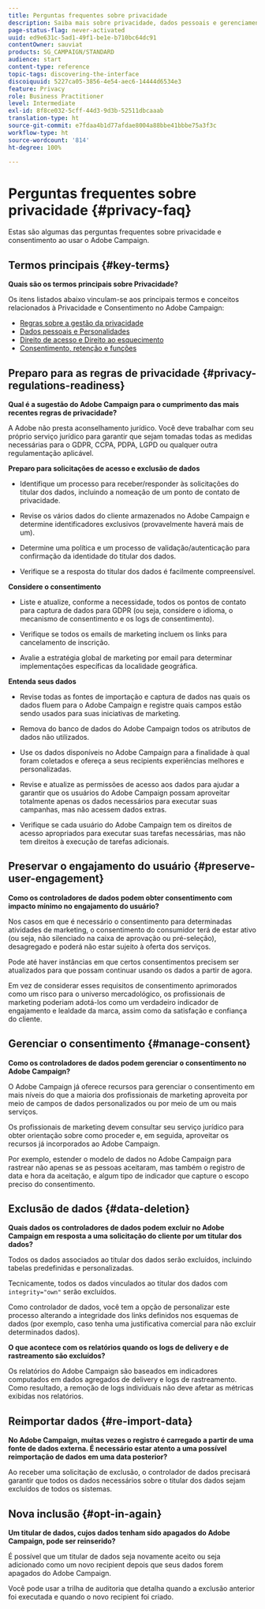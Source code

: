 ```yaml
---
title: Perguntas frequentes sobre privacidade
description: Saiba mais sobre privacidade, dados pessoais e gerenciamento de consentimento no Adobe Campaign Standard
page-status-flag: never-activated
uuid: ed9e631c-5ad1-49f1-be1e-b710bc64dc91
contentOwner: sauviat
products: SG_CAMPAIGN/STANDARD
audience: start
content-type: reference
topic-tags: discovering-the-interface
discoiquuid: 5227ca05-3856-4e54-aec6-14444d6534e3
feature: Privacy
role: Business Practitioner
level: Intermediate
exl-id: 8f8ce032-5cff-44d3-9d3b-52511dbcaaab
translation-type: ht
source-git-commit: e7fdaa4b1d77afdae8004a88bbe41bbbe75a3f3c
workflow-type: ht
source-wordcount: '814'
ht-degree: 100%

---
```


# Perguntas frequentes sobre privacidade {#privacy-faq}

Estas são algumas das perguntas frequentes sobre privacidade e consentimento ao usar o Adobe Campaign.

## Termos principais {#key-terms}

**Quais são os termos principais sobre Privacidade?**

Os itens listados abaixo vinculam-se aos principais termos e conceitos relacionados à Privacidade e Consentimento no Adobe Campaign:

* [Regras sobre a gestão da privacidade](../../start/using/privacy-management.md#privacy-management-regulations)
* [Dados pessoais e Personalidades](../../start/using/privacy.md#personal-data)
* [Direito de acesso e Direito ao esquecimento](../../start/using/privacy-management.md#right-access-forgotten)
* [Consentimento, retenção e funções](../../start/using/privacy-management.md#consent-retention-roles)

## Preparo para as regras de privacidade {#privacy-regulations-readiness}

**Qual é a sugestão do Adobe Campaign para o cumprimento das mais recentes regras de privacidade?**

A Adobe não presta aconselhamento jurídico. Você deve trabalhar com seu próprio serviço jurídico para garantir que sejam tomadas todas as medidas necessárias para o GDPR, CCPA, PDPA, LGPD ou qualquer outra regulamentação aplicável.

**Preparo para solicitações de acesso e exclusão de dados**

* Identifique um processo para receber/responder às solicitações do titular dos dados, incluindo a nomeação de um ponto de contato de privacidade.

* Revise os vários dados do cliente armazenados no Adobe Campaign e determine identificadores exclusivos (provavelmente haverá mais de um).

* Determine uma política e um processo de validação/autenticação para confirmação da identidade do titular dos dados.

* Verifique se a resposta do titular dos dados é facilmente compreensível.

**Considere o consentimento**

* Liste e atualize, conforme a necessidade, todos os pontos de contato para captura de dados para GDPR (ou seja, considere o idioma, o mecanismo de consentimento e os logs de consentimento).

* Verifique se todos os emails de marketing incluem os links para cancelamento de inscrição.

* Avalie a estratégia global de marketing por email para determinar implementações específicas da localidade geográfica.

**Entenda seus dados**

* Revise todas as fontes de importação e captura de dados nas quais os dados fluem para o Adobe Campaign e registre quais campos estão sendo usados para suas iniciativas de marketing.

* Remova do banco de dados do Adobe Campaign todos os atributos de dados não utilizados.

* Use os dados disponíveis no Adobe Campaign para a finalidade à qual foram coletados e ofereça a seus recipients experiências melhores e personalizadas.

* Revise e atualize as permissões de acesso aos dados para ajudar a garantir que os usuários do Adobe Campaign possam aproveitar totalmente apenas os dados necessários para executar suas campanhas, mas não acessem dados extras.

* Verifique se cada usuário do Adobe Campaign tem os direitos de acesso apropriados para executar suas tarefas necessárias, mas não tem direitos à execução de tarefas adicionais.

## Preservar o engajamento do usuário {#preserve-user-engagement}

**Como os controladores de dados podem obter consentimento com impacto mínimo no engajamento do usuário?**

Nos casos em que é necessário o consentimento para determinadas atividades de marketing, o consentimento do consumidor terá de estar ativo (ou seja, não silenciado na caixa de aprovação ou pré-seleção), desagregado e poderá não estar sujeito à oferta dos serviços.

Pode até haver instâncias em que certos consentimentos precisem ser atualizados para que possam continuar usando os dados a partir de agora.

Em vez de considerar esses requisitos de consentimento aprimorados como um risco para o universo mercadológico, os profissionais de marketing poderiam adotá-los como um verdadeiro indicador de engajamento e lealdade da marca, assim como da satisfação e confiança do cliente.

## Gerenciar o consentimento {#manage-consent}

**Como os controladores de dados podem gerenciar o consentimento no Adobe Campaign?**

O Adobe Campaign já oferece recursos para gerenciar o consentimento em mais níveis do que a maioria dos profissionais de marketing aproveita por meio de campos de dados personalizados ou por meio de um ou mais serviços.

Os profissionais de marketing devem consultar seu serviço jurídico para obter orientação sobre como proceder e, em seguida, aproveitar os recursos já incorporados ao Adobe Campaign.

Por exemplo, estender o modelo de dados no Adobe Campaign para rastrear não apenas se as pessoas aceitaram, mas também o registro de data e hora da aceitação, e algum tipo de indicador que capture o escopo preciso do consentimento.

## Exclusão de dados {#data-deletion}

**Quais dados os controladores de dados podem excluir no Adobe Campaign em resposta a uma solicitação do cliente por um titular dos dados?**

Todos os dados associados ao titular dos dados serão excluídos, incluindo tabelas predefinidas e personalizadas.

Tecnicamente, todos os dados vinculados ao titular dos dados com `integrity="own"` serão excluídos.

Como controlador de dados, você tem a opção de personalizar este processo alterando a integridade dos links definidos nos esquemas de dados (por exemplo, caso tenha uma justificativa comercial para não excluir determinados dados).

**O que acontece com os relatórios quando os logs de delivery e de rastreamento são excluídos?**

Os relatórios do Adobe Campaign são baseados em indicadores computados em dados agregados de delivery e logs de rastreamento. Como resultado, a remoção de logs individuais não deve afetar as métricas exibidas nos relatórios.

## Reimportar dados {#re-import-data}

**No Adobe Campaign, muitas vezes o registro é carregado a partir de uma fonte de dados externa. É necessário estar atento a uma possível reimportação de dados em uma data posterior?**

Ao receber uma solicitação de exclusão, o controlador de dados precisará garantir que todos os dados necessários sobre o titular dos dados sejam excluídos de todos os sistemas.

## Nova inclusão {#opt-in-again}

**Um titular de dados, cujos dados tenham sido apagados do Adobe Campaign, pode ser reinserido?**

É possível que um titular de dados seja novamente aceito ou seja adicionado como um novo recipient depois que seus dados forem apagados do Adobe Campaign.

Você pode usar a trilha de auditoria que detalha quando a exclusão anterior foi executada e quando o novo recipient foi criado.
